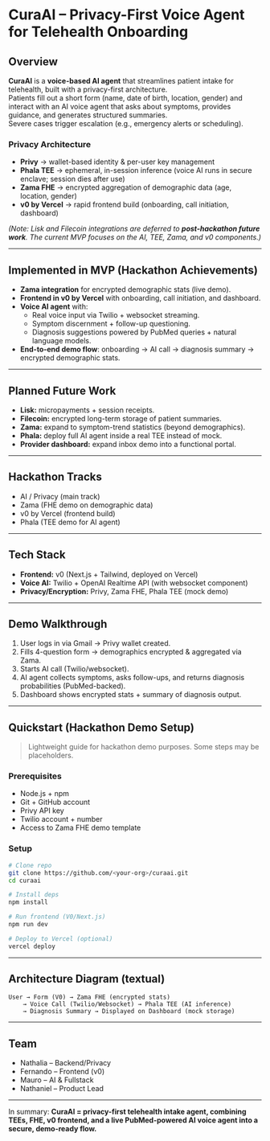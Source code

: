 # CuraAI – Privacy-First Voice Agent for Telehealth Onboarding

## Overview
**CuraAI** is a **voice-based AI agent** that streamlines patient intake for telehealth, built with a privacy-first architecture.  
Patients fill out a short form (name, date of birth, location, gender) and interact with an AI voice agent that asks about symptoms, provides guidance, and generates structured summaries.  
Severe cases trigger escalation (e.g., emergency alerts or scheduling).  

### Privacy Architecture
- **Privy** → wallet-based identity & per-user key management  
- **Phala TEE** → ephemeral, in-session inference (voice AI runs in secure enclave; session dies after use)  
- **Zama FHE** → encrypted aggregation of demographic data (age, location, gender)  
- **v0 by Vercel** → rapid frontend build (onboarding, call initiation, dashboard)  

*(Note: Lisk and Filecoin integrations are deferred to **post-hackathon future work**. The current MVP focuses on the AI, TEE, Zama, and v0 components.)*  

---

## Implemented in MVP (Hackathon Achievements)
- **Zama integration** for encrypted demographic stats (live demo).  
- **Frontend in v0 by Vercel** with onboarding, call initiation, and dashboard.  
- **Voice AI agent** with:  
  - Real voice input via Twilio + websocket streaming.  
  - Symptom discernment + follow-up questioning.  
  - Diagnosis suggestions powered by PubMed queries + natural language models.  
- **End-to-end demo flow**: onboarding → AI call → diagnosis summary → encrypted demographic stats.  

---

## Planned Future Work
- **Lisk:** micropayments + session receipts.  
- **Filecoin:** encrypted long-term storage of patient summaries.  
- **Zama:** expand to symptom-trend statistics (beyond demographics).  
- **Phala:** deploy full AI agent inside a real TEE instead of mock.  
- **Provider dashboard:** expand inbox demo into a functional portal.  

---

## Hackathon Tracks
- AI / Privacy (main track)  
- Zama (FHE demo on demographic data)  
- v0 by Vercel (frontend build)  
- Phala (TEE demo for AI agent)  

---

## Tech Stack
- **Frontend:** v0 (Next.js + Tailwind, deployed on Vercel)  
- **Voice AI:** Twilio + OpenAI Realtime API (with websocket component)  
- **Privacy/Encryption:** Privy, Zama FHE, Phala TEE (mock demo)  

---

## Demo Walkthrough
1. User logs in via Gmail → Privy wallet created.  
2. Fills 4-question form → demographics encrypted & aggregated via Zama.  
3. Starts AI call (Twilio/websocket).  
4. AI agent collects symptoms, asks follow-ups, and returns diagnosis probabilities (PubMed-backed).  
5. Dashboard shows encrypted stats + summary of diagnosis output.  

---

## Quickstart (Hackathon Demo Setup)
> Lightweight guide for hackathon demo purposes. Some steps may be placeholders.  

### Prerequisites
- Node.js + npm  
- Git + GitHub account  
- Privy API key  
- Twilio account + number  
- Access to Zama FHE demo template  

### Setup
```bash
# Clone repo
git clone https://github.com/<your-org>/curaai.git
cd curaai

# Install deps
npm install

# Run frontend (V0/Next.js)
npm run dev

# Deploy to Vercel (optional)
vercel deploy
```

---

## Architecture Diagram (textual)
```
User → Form (V0) → Zama FHE (encrypted stats)
    → Voice Call (Twilio/Websocket) → Phala TEE (AI inference)
    → Diagnosis Summary → Displayed on Dashboard (mock storage)
```

---

## Team
- Nathalia – Backend/Privacy  
- Fernando – Frontend (v0)  
- Mauro – AI & Fullstack  
- Nathaniel – Product Lead  

---

In summary: **CuraAI = privacy-first telehealth intake agent, combining TEEs, FHE, v0 frontend, and a live PubMed-powered AI voice agent into a secure, demo-ready flow.**
